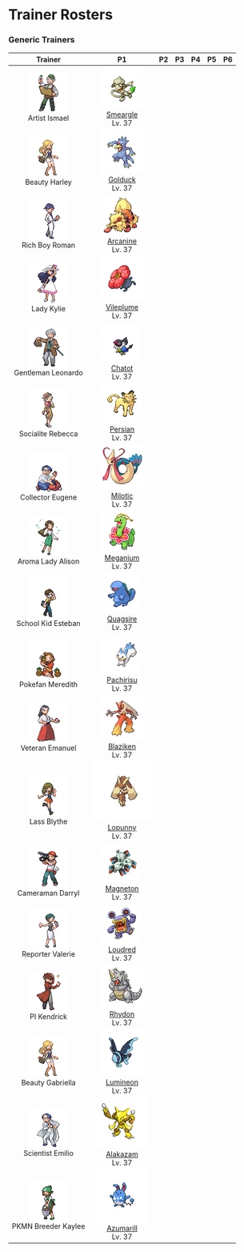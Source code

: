 # Trainer Rosters

### Generic Trainers

| Trainer | P1 | P2 | P3 | P4 | P5 | P6 |
|:-------:|:--:|:--:|:--:|:--:|:--:|:--:|
| ![Artist Ismael](../../assets/trainers/artist.png "Artist Ismael")<br>Artist Ismael | ![Smeargle](../../assets/sprites/smeargle/front.gif "Smeargle")<br>[Smeargle](../../pokemon/smeargle.md/)<br>Lv. 37 |
| ![Beauty Harley](../../assets/trainers/beauty.png "Beauty Harley")<br>Beauty Harley | ![Golduck](../../assets/sprites/golduck/front.gif "Golduck")<br>[Golduck](../../pokemon/golduck.md/)<br>Lv. 37 |
| ![Rich Boy Roman](../../assets/trainers/rich_boy.png "Rich Boy Roman")<br>Rich Boy Roman | ![Arcanine](../../assets/sprites/arcanine/front.gif "Arcanine")<br>[Arcanine](../../pokemon/arcanine.md/)<br>Lv. 37 |
| ![Lady Kylie](../../assets/trainers/lady.png "Lady Kylie")<br>Lady Kylie | ![Vileplume](../../assets/sprites/vileplume/front.gif "Vileplume")<br>[Vileplume](../../pokemon/vileplume.md/)<br>Lv. 37 |
| ![Gentleman Leonardo](../../assets/trainers/gentleman.png "Gentleman Leonardo")<br>Gentleman Leonardo | ![Chatot](../../assets/sprites/chatot/front.gif "Chatot")<br>[Chatot](../../pokemon/chatot.md/)<br>Lv. 37 |
| ![Socialite Rebecca](../../assets/trainers/socialite.png "Socialite Rebecca")<br>Socialite Rebecca | ![Persian](../../assets/sprites/persian/front.gif "Persian")<br>[Persian](../../pokemon/persian.md/)<br>Lv. 37 |
| ![Collector Eugene](../../assets/trainers/collector.png "Collector Eugene")<br>Collector Eugene | ![Milotic](../../assets/sprites/milotic/front.gif "Milotic")<br>[Milotic](../../pokemon/milotic.md/)<br>Lv. 37 |
| ![Aroma Lady Alison](../../assets/trainers/aroma_lady.png "Aroma Lady Alison")<br>Aroma Lady Alison | ![Meganium](../../assets/sprites/meganium/front.gif "Meganium")<br>[Meganium](../../pokemon/meganium.md/)<br>Lv. 37 |
| ![School Kid Esteban](../../assets/trainers/school_kid.png "School Kid Esteban")<br>School Kid Esteban | ![Quagsire](../../assets/sprites/quagsire/front.gif "Quagsire")<br>[Quagsire](../../pokemon/quagsire.md/)<br>Lv. 37 |
| ![Pokefan Meredith](../../assets/trainers/pokefan.png "Pokefan Meredith")<br>Pokefan Meredith | ![Pachirisu](../../assets/sprites/pachirisu/front.gif "Pachirisu")<br>[Pachirisu](../../pokemon/pachirisu.md/)<br>Lv. 37 |
| ![Veteran Emanuel](../../assets/trainers/veteran.png "Veteran Emanuel")<br>Veteran Emanuel | ![Blaziken](../../assets/sprites/blaziken/front.gif "Blaziken")<br>[Blaziken](../../pokemon/blaziken.md/)<br>Lv. 37 |
| ![Lass Blythe](../../assets/trainers/lass.png "Lass Blythe")<br>Lass Blythe | ![Lopunny](../../assets/sprites/lopunny/front.gif "Lopunny")<br>[Lopunny](../../pokemon/lopunny.md/)<br>Lv. 37 |
| ![Cameraman Darryl](../../assets/trainers/cameraman.png "Cameraman Darryl")<br>Cameraman Darryl | ![Magneton](../../assets/sprites/magneton/front.gif "Magneton")<br>[Magneton](../../pokemon/magneton.md/)<br>Lv. 37 |
| ![Reporter Valerie](../../assets/trainers/reporter.png "Reporter Valerie")<br>Reporter Valerie | ![Loudred](../../assets/sprites/loudred/front.gif "Loudred")<br>[Loudred](../../pokemon/loudred.md/)<br>Lv. 37 |
| ![PI Kendrick](../../assets/trainers/pi.png "PI Kendrick")<br>PI Kendrick | ![Rhydon](../../assets/sprites/rhydon/front.gif "Rhydon")<br>[Rhydon](../../pokemon/rhydon.md/)<br>Lv. 37 |
| ![Beauty Gabriella](../../assets/trainers/beauty.png "Beauty Gabriella")<br>Beauty Gabriella | ![Lumineon](../../assets/sprites/lumineon/front.gif "Lumineon")<br>[Lumineon](../../pokemon/lumineon.md/)<br>Lv. 37 |
| ![Scientist Emilio](../../assets/trainers/scientist.png "Scientist Emilio")<br>Scientist Emilio | ![Alakazam](../../assets/sprites/alakazam/front.gif "Alakazam")<br>[Alakazam](../../pokemon/alakazam.md/)<br>Lv. 37 |
| ![PKMN Breeder Kaylee](../../assets/trainers/pkmn_breeder.png "PKMN Breeder Kaylee")<br>PKMN Breeder Kaylee | ![Azumarill](../../assets/sprites/azumarill/front.gif "Azumarill")<br>[Azumarill](../../pokemon/azumarill.md/)<br>Lv. 37 |

